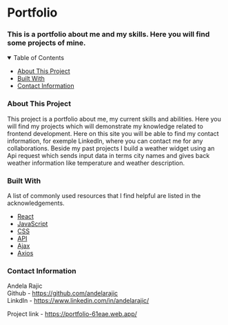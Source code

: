 Portfolio
======


### This is a portfolio about me and my skills. Here you will find some projects of mine. 
<details open="open">
  <summary>Table of Contents</summary>
  <ul>
    <li>
      <a href="#about-this-project">About This Project</a>
    </li>
    <li>
      <a href="#built-with">Built With</a>
    </li>
    <li>
      <a href="#contact-information">Contact Information</a>
    </li>
  </ul>
</details>

### About This Project
This project is a portfolio about me, my current skills and abilities. Here you will find my projects which will demonstrate my knowledge related to frontend development. Here on this site you will be able to find my contact information, for exemple LinkedIn, where you can contact me for any collaborations. 
Beside my past projects I build a weather widget using an Api request which sends input data in terms city names and gives back weather information like temperature  and weather description.

### Built With
A list of commonly used resources that I find helpful are listed in the acknowledgements.

* [React](https://reactjs.org/)
* [JavaScript](https://developer.mozilla.org/sv-SE/docs/Web/JavaScript)
* [CSS](https://developer.mozilla.org/en-US/docs/Web/CSS)
* [API](https://rapidapi.com/blog/api-glossary/api/)
* [Ajax](https://www.w3schools.com/js/js_ajax_intro.asp)
* [Axios](https://www.sitepoint.com/axios-beginner-guide/) <br/>

### Contact Information

Andela Rajic <br/>
Github - https://github.com/andelarajic <br/>
LinkdIn - https://www.linkedin.com/in/andelarajic/ <br/>

Project link - https://portfolio-61eae.web.app/

